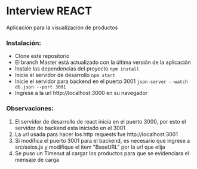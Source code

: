 # Interview REACT
Aplicación para la visualización de productos

### Instalación:

* Clone este repositorio
* El branch Master está actualizado con la última versión de la aplicación
* Instale las dependencias del proyecto `npm install`
* Inicie el servidor de desarrollo `npm start`
* Inicie el servidor para backend en el puerto 3001 `json-server --watch db.json --port 3001`
* Ingrese a la url http://localhost:3000 en su navegador

### Observaciones:
1. El servidor de desarrollo de react inicia en el puerto 3000, por esto el servidor de backend esta iniciado en el 3001
2. La url usada para hacer los http requests fue http://localhost:3001
3. Si modifica el puerto 3001 para el backend, es necesario que ingrese a src/axios.js y modifique el item "BaseURL" por la url que elija
4. Se puso un Timeout al cargar los productos para que se evidenciara el mensaje de carga

